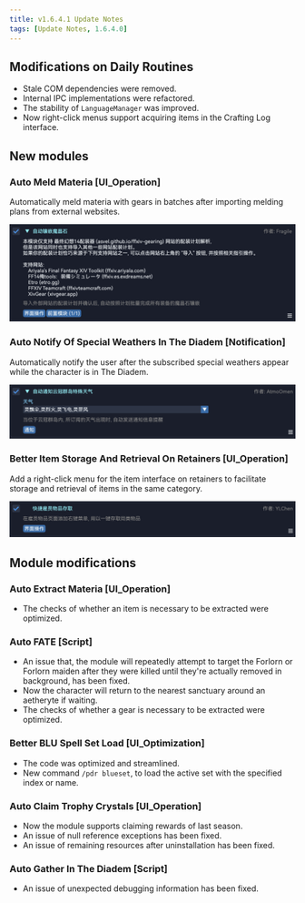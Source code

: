 ```yaml
---
title: v1.6.4.1 Update Notes
tags: [Update Notes, 1.6.4.0]
---
```


## Modifications on Daily Routines

- Stale COM dependencies were removed.
- Internal IPC implementations were refactored.
- The stability of `LanguageManager` was improved.
- Now right-click menus support acquiring items in the Crafting Log interface.

## New modules

### Auto Meld Materia [UI_Operation]

Automatically meld materia with gears in batches after importing melding plans from external websites.

![AutoMateriaAttach](/assets/Changelog/1.6.4.0/AutoMateriaAttach.png)

### Auto Notify Of Special Weathers In The Diadem [Notification]

Automatically notify the user after the subscribed special weathers appear while the character is in The Diadem.

![AutoNotifyDiademWeather](/assets/Changelog/1.6.4.0/AutoNotifyDiademWeather.png)

### Better Item Storage And Retrieval On Retainers [UI_Operation]

Add a right-click menu for the item interface on retainers to facilitate storage and retrieval of items in the same category.

![FastRetainerStore](/assets/Changelog/1.6.4.0/FastRetainerStore.png)

## Module modifications

### Auto Extract Materia [UI_Operation]

- The checks of whether an item is necessary to be extracted were optimized.

### Auto FATE [Script]

- An issue that, the module will repeatedly attempt to target the Forlorn or Forlorn maiden after they were killed until they're actually removed in background, has been fixed.
- Now the character will return to the nearest sanctuary around an aetheryte if waiting.
- The checks of whether a gear is necessary to be extracted were optimized.

### Better BLU Spell Set Load [UI_Optimization]

- The code was optimized and streamlined.
- New command `/pdr blueset`, to load the active set with the specified index or name.

### Auto Claim Trophy Crystals [UI_Operation]

- Now the module supports claiming rewards of last season.
- An issue of null reference exceptions has been fixed. 
- An issue of remaining resources after uninstallation has been fixed.

### Auto Gather In The Diadem [Script]

- An issue of unexpected debugging information has been fixed.